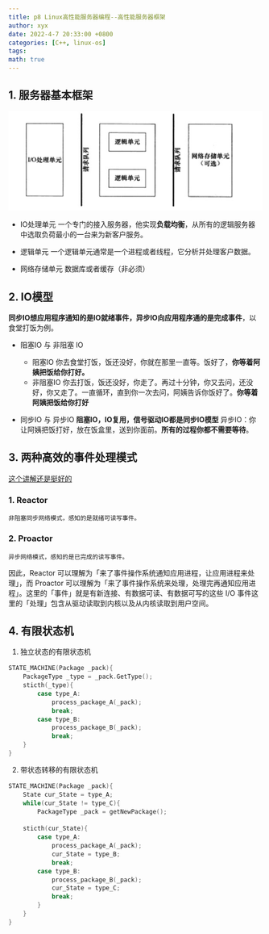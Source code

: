 ```yaml
---
title: p8 Linux高性能服务器编程--高性能服务器框架
author: xyx
date: 2022-4-7 20:33:00 +0800
categories: [C++, linux-os]
tags: 
math: true
---
```



## 1. 服务器基本框架

![p1](../assets/ims/2022.04/p2.png)

- IO处理单元
    一个专门的接入服务器，他实现**负载均衡**，从所有的逻辑服务器中选取负荷最小的一台来为新客户服务。

- 逻辑单元
    一个逻辑单元通常是一个进程或者线程，它分析并处理客户数据。

- 网络存储单元
    数据库或者缓存（非必须）

## 2. IO模型

**同步IO想应用程序通知的是IO就绪事件，异步IO向应用程序通的是完成事件**，以食堂打饭为例。

- 阻塞IO 与 非阻塞 IO
    - 阻塞IO
    你去食堂打饭，饭还没好，你就在那里一直等。饭好了，**你等着阿姨把饭给你打好。**
    - 非阻塞IO
    你去打饭，饭还没好，你走了。再过十分钟，你又去问，还没好，你又走了。一直循环，直到你一次去问，阿姨告诉你饭好了。**你等着阿姨把饭给你打好**

- 同步IO 与 异步IO
    **阻塞IO，IO复用，信号驱动IO都是同步IO模型**
    异步IO：你让阿姨把饭打好，放在饭盒里，送到你面前。**所有的过程你都不需要等待**。

## 3. 两种高效的事件处理模式

[这个讲解还是挺好的](https://www.zhihu.com/question/26943938)

### 1. Reactor
    
    非阻塞同步网络模式，感知的是就绪可读写事件。

### 2. Proactor
    
    异步网络模式，感知的是已完成的读写事件。

因此，Reactor 可以理解为「来了事件操作系统通知应用进程，让应用进程来处理」，而 Proactor 可以理解为「来了事件操作系统来处理，处理完再通知应用进程」。这里的「事件」就是有新连接、有数据可读、有数据可写的这些 I/O 事件这里的「处理」包含从驱动读取到内核以及从内核读取到用户空间。




## 4. 有限状态机

1. 独立状态的有限状态机

```c
STATE_MACHINE(Package _pack){
    PackageType _type = _pack.GetType();
    sticth(_type){
        case type_A:
            process_package_A(_pack);
            break;
        case type_B:
            process_package_B(_pack);
            break;
    }
}
```

2. 带状态转移的有限状态机

```c
STATE_MACHINE(Package _pack){
    State cur_State = type_A;
    while(cur_State != type_C){
        PackageType _pack = getNewPackage();

    sticth(cur_State){
        case type_A:
            process_package_A(_pack);
            cur_State = type_B;
            break;
        case type_B:
            process_package_B(_pack);
            cur_State = type_C;
            break;
        }
    }
}
```
